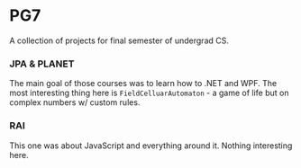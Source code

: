 # PG7

A collection of projects for final semester of undergrad CS.

### JPA & PLANET

The main goal of those courses was to learn how to .NET and WPF.
The most interesting thing here is `FieldCelluarAutomaton` - a game of life but on complex numbers w/ custom rules.

### RAI

This one was about JavaScript and everything around it.
Nothing interesting here.
